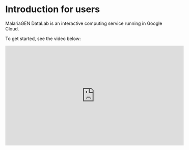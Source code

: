 # Introduction for users

MalariaGEN DataLab is an interactive computing service running in Google Cloud.

To get started, see the video below:

<iframe width="560" height="315" src="https://www.youtube.com/embed/3S338-4YECA" title="YouTube video player" frameborder="0" allow="accelerometer; autoplay; clipboard-write; encrypted-media; gyroscope; picture-in-picture" allowfullscreen></iframe>
